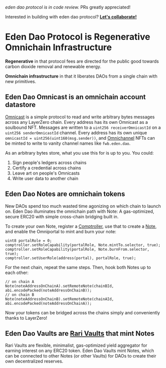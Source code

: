 _eden dao protocol is in code review._ PRs greatly appreciated!

Interested in building with eden dao protocol? **[Let's collaborate!](https://edendao.typeform.com/to/qrHGVQtx)**

# Eden Dao Protocol is Regenerative Omnichain Infrastructure

**Regenerative** in that protocol fees are directed for the public good towards carbon dioxide removal and renewable energy.

**Omnichain infrastructure** in that it liberates DAOs from a single chain with new primitives.

## Eden Dao Omnicast is an omnichain account datastore

[Omnicast](./src/omnicast/Omnicast.sol) is a simple protocol to read and write arbitrary bytes messages across any LayerZero chain. Every address has its own Omnicast as a soulbound NFT. Messages are written to a `uint256 receiverOmnicastId` on a `uint256 senderOmnicastId` channel. Every address has its own unique `omnicastId = uint256(uint160(msg.sender))`, and [Omnichannel](./src/omnicast/Omnichannel.sol) NFTs can be minted to write to vanity channel names like `fwb.eden.dao`.

As an arbitrary bytes store, what you use this for is up to you. You could:

1. Sign people's ledgers across chains
2. Certify a credential across chains
3. Leave art on people's Omnicasts
4. Write user data to another chain

## Eden Dao Notes are omnichain tokens

New DAOs spend too much wasted time agonizing on which chain to launch on. Eden Dao illuminates the omnichain path with Note: A gas-optimized, secure ERC20 with simple cross-chain bridging built in.

To create your own Note, register a [Comptroller](./src/auth/ComptrollerFactory.sol), use that to create a [Note](./src/mint/NoteFactory.sol), and enable the Omniportal to mint and burn your note:

```solidity
uint8 portalRole = 0;
comptroller.setRoleCapability(portalRole, Note.mintTo.selector, true);
comptroller.setRoleCapability(portalRole, Note.burnFrom.selector, true);
comptroller.setUserRole(address(portal), portalRole, true);
```

For the next chain, repeat the same steps. Then, hook both Notes up to each other:

```solidity
// on chain A
Note(noteAddressOnChainA).setRemoteNote(chainBId, abi.encodePacked(noteAddressOnChainB));
// on chain B
Note(noteAddressOnChainB).setRemoteNote(chainAId, abi.encodePacked(noteAddressOnChainA));
```

Now your tokens can be bridged across the chains simply and conveniently thanks to LayerZero!

## Eden Dao Vaults are [Rari Vaults](https://github.com/Rari-Capital/vaults) that mint Notes

Rari Vaults are flexible, minimalist, gas-optimized yield aggregator for earning interest on any ERC20 token.
Eden Dao Vaults mint Notes, which can be connected to other Notes (or other Vaults) for DAOs to create their own decentralized reserves.
